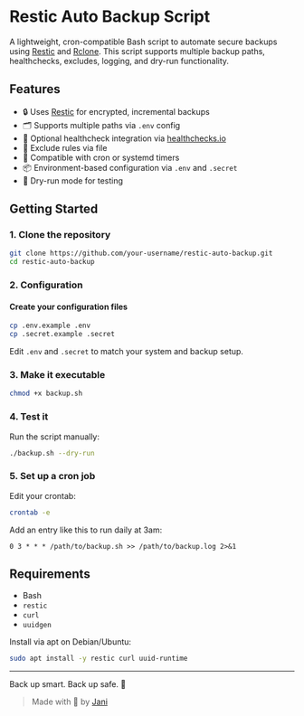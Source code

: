 # Restic Auto Backup Script

A lightweight, cron-compatible Bash script to automate secure backups using [Restic](https://restic.net/) and [Rclone](https://rclone.org/). This script supports multiple backup paths, healthchecks, excludes, logging, and dry-run functionality.

## Features

- 🔒 Uses [Restic](https://restic.net/) for encrypted, incremental backups
- 🗂 Supports multiple paths via `.env` config
- 🛑 Optional healthcheck integration via [healthchecks.io](https://healthchecks.io/)
- 📄 Exclude rules via file
- 🔄 Compatible with cron or systemd timers
- 📦 Environment-based configuration via `.env` and `.secret`
- 🧪 Dry-run mode for testing

## Getting Started

### 1. Clone the repository

```bash
git clone https://github.com/your-username/restic-auto-backup.git
cd restic-auto-backup
```

### 2. Configuration

#### Create your configuration files

```bash
cp .env.example .env
cp .secret.example .secret
```

Edit `.env` and `.secret` to match your system and backup setup.

### 3. Make it executable

```bash
chmod +x backup.sh
```

### 4. Test it

Run the script manually:

```bash
./backup.sh --dry-run
```

### 5. Set up a cron job

Edit your crontab:

```bash
crontab -e
```

Add an entry like this to run daily at 3am:

```cron
0 3 * * * /path/to/backup.sh >> /path/to/backup.log 2>&1
```

## Requirements

- Bash
- `restic`
- `curl`
- `uuidgen`

Install via apt on Debian/Ubuntu:

```bash
sudo apt install -y restic curl uuid-runtime
```

---

Back up smart. Back up safe. 💾

> Made with 💚 by [Jani](https://github.com/jnnkls)
